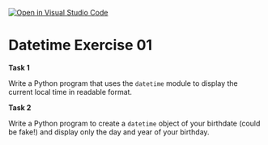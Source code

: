 [![Open in Visual Studio Code](https://classroom.github.com/assets/open-in-vscode-718a45dd9cf7e7f842a935f5ebbe5719a5e09af4491e668f4dbf3b35d5cca122.svg)](https://classroom.github.com/online_ide?assignment_repo_id=11786788&assignment_repo_type=AssignmentRepo)
# Datetime Exercise 01

**Task 1**

Write a Python program that uses the `datetime` module to display the current local time in readable format.

**Task 2**

Write a Python program to create a `datetime` object of your birthdate (could be fake!) and display only the day and year of your birthday.

